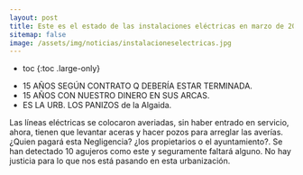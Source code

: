 ```yaml
---
layout: post
title: Este es el estado de las instalaciones eléctricas en marzo de 2022 de la urbanización Los Panizos
sitemap: false
image: /assets/img/noticias/instalacioneselectricas.jpg
---
```


* toc
{:toc .large-only}

- 15 AÑOS SEGÚN CONTRATO Q DEBERÍA ESTAR TERMINADA.       
- 15 AÑOS  CON NUESTRO DINERO EN SUS ARCAS.                                 
- ES LA URB. LOS PANIZOS de la Algaida.  

Las líneas eléctricas se colocaron averiadas, sin haber entrado en servicio, ahora, tienen que levantar aceras y hacer pozos para arreglar las averías. ¿Quien pagará esta Negligencia?  ¿los propietarios o el ayuntamiento?.  Se han detectado 10 agujeros como este y seguramente faltará alguno. No hay justicia para lo que nos está pasando en esta urbanización.

